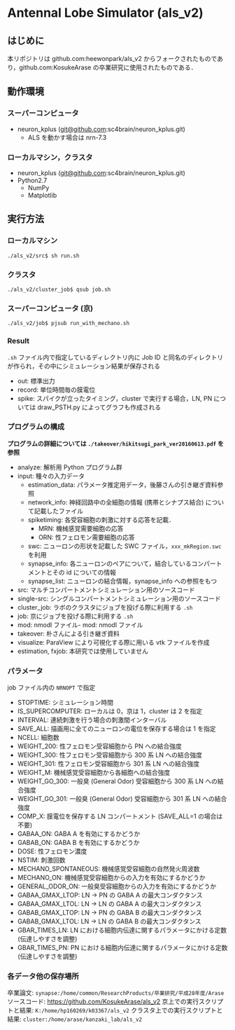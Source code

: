 # Antennal Lobe Simulator (als_v2)

## はじめに
本リポジトリは github.com:heewonpark/als_v2 からフォークされたものであり，github.com:KosukeArase の卒業研究に使用されたものである．

## 動作環境
### スーパーコンピュータ
- neuron_kplus (git@github.com:sc4brain/neuron_kplus.git)
    * ALS を動かす場合は nrn-7.3

### ローカルマシン，クラスタ
- neuron_kplus (git@github.com:sc4brain/neuron_kplus.git)
- Python2.7
    - NumPy
    - Matplotlib

## 実行方法
### ローカルマシン
```shell
./als_v2/src$ sh run.sh
```

### クラスタ
```shell
./als_v2/cluster_job$ qsub job.sh
```

### スーパーコンピュータ (京)
```shell
./als_v2/job$ pjsub run_with_mechano.sh
```

### Result
`.sh` ファイル内で指定しているディレクトリ内に Job ID と同名のディレクトリが作られ，その中にシミュレーション結果が保存される
- out: 標準出力
- record: 単位時間毎の膜電位
- spike: スパイクが立ったタイミング，cluster で実行する場合，LN, PN については draw_PSTH.py によってグラフも作成される

### プログラムの構成
__プログラムの詳細については `./takeover/hikitsugi_park_ver20160613.pdf` を参照__

- analyze: 解析用 Python プログラム群
- input: 種々の入力データ
    * estimation_data: パラメータ推定用データ，後藤さんの引き継ぎ資料参照
    * network_info: 神経回路中の全細胞の情報 (携帯とシナプス結合) について記載したファイル
    * spiketiming: 各受容細胞の刺激に対する応答を記載．
        + MRN: 機械感覚需要細胞の応答
        + ORN: 性フェロモン需要細胞の応答
    * swc: ニューロンの形状を記載した SWC ファイル，`xxx_mkRegion.swc` を利用
    * synapse_info: 各ニューロンのペアについて，結合しているコンパートメントとその id についての情報
    * synapse_list: ニューロンの結合情報，synapse_info への参照をもつ
- src: マルチコンパートメントシミュレーション用のソースコード
- single-src: シングルコンパートメントシミュレーション用のソースコード
- cluster_job: ラボのクラスタにジョブを投げる際に利用する `.sh`
- job: 京にジョブを投げる際に利用する `.sh`
- mod: nmodl ファイル- mod: nmodl ファイル
- takeover: 朴さんによる引き継ぎ資料
- visualize: ParaView により可視化する際に用いる vtk ファイルを作成
- estimation, fxjob: 本研究では使用していません

### パラメータ
job ファイル内の `NRNOPT` で指定
- STOPTIME: シミュレーション時間
- IS_SUPERCOMPUTER: ローカルは 0，京は 1，cluster は 2 を指定
- INTERVAL: 連続刺激を行う場合の刺激間インターバル
- SAVE_ALL: 描画用に全てのニューロンの電位を保存する場合は 1 を指定
- NCELL: 細胞数
- WEIGHT_200: 性フェロモン受容細胞から PN への結合強度
- WEIGHT_300: 性フェロモン受容細胞から 300 系 LN への結合強度
- WEIGHT_301: 性フェロモン受容細胞から 301 系 LN への結合強度
- WEIGHT_M: 機械感覚受容細胞から各細胞への結合強度
- WEIGHT_GO_300: 一般臭 (General Odor) 受容細胞から 300 系 LN への結合強度
- WEIGHT_GO_301: 一般臭 (General Odor) 受容細胞から 301 系 LN への結合強度
- COMP_X: 膜電位を保存する LN コンパートメント (SAVE_ALL=1 の場合は不要)
- GABAA_ON: GABA A を有効にするかどうか
- GABAB_ON: GABA B を有効にするかどうか
- DOSE: 性フェロモン濃度
- NSTIM: 刺激回数
- MECHANO_SPONTANEOUS: 機械感覚受容細胞の自然発火周波数
- MECHANO_ON: 機械感覚受容細胞からの入力を有効にするかどうか
- GENERAL_ODOR_ON: 一般臭受容細胞からの入力を有効にするかどうか
- GABAA_GMAX_LTOP: LN → PN の GABA A の最大コンダクタンス
- GABAA_GMAX_LTOL: LN → LN の GABA A の最大コンダクタンス
- GABAB_GMAX_LTOP: LN → PN の GABA B の最大コンダクタンス
- GABAB_GMAX_LTOL: LN → LN の GABA B の最大コンダクタンス
- GBAR_TIMES_LN: LN における細胞内伝達に関するパラメータにかける定数 (伝達しやすさを調整)
- GBAR_TIMES_PN: PN における細胞内伝達に関するパラメータにかける定数 (伝達しやすさを調整)


### 各データ他の保存場所
卒業論文: `synapse:/home/common/ResearchProducts/卒業研究/平成28年度/Arase`
ソースコード: https://github.com/KosukeArase/als_v2
京上での実行スクリプトと結果: `K:/home/hp160269/k03367/als_v2`
クラスタ上での実行スクリプトと結果: `cluster:/home/arase/kanzaki_lab/als_v2`
